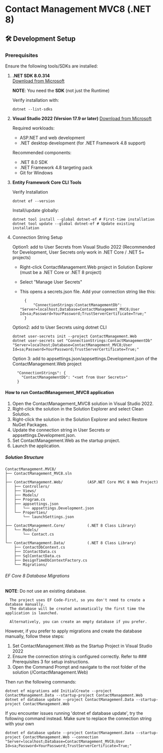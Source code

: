 ﻿# Contact Management MVC8 (.NET 8)

## 🛠 Development Setup

### Prerequisites

Ensure the following tools/SDKs are installed:

1.  **.NET SDK 8.0.314**  
    [Download from Microsoft](https://dotnet.microsoft.com/download/dotnet/8.0)

    **NOTE**: You need the **SDK** (not just the Runtime)
    
    Verify installation with:    
        dotnet --list-sdks

2.  **Visual Studio 2022 (Version 17.9 or later)**
    [Download from Microsoft](https://visualstudio.microsoft.com/downloads/)

    Required workloads:

      - ASP.NET and web development
      - .NET desktop development (for .NET Framework 4.8 support)
    
    Recommended components:
    
      - .NET 8.0 SDK
      - .NET Framework 4.8 targeting pack
      - Git for Windows

3.  **Entity Framework Core CLI Tools**

    Verify Installation
              dotnet ef --version

    Install/update globally:

        dotnet tool install --global dotnet-ef # First-time installation
        dotnet tool update --global dotnet-ef # Update existing installation

4.  Connection String Setup

    Option1: add to User Secrets from Visual Studio 2022 (Recommended for Development, User Secrets only work in .NET Core / .NET 5+ projects)

    - Right-click ContactManagement.Web project in Solution Explorer (must be a .NET Core or .NET 8 project)
    - Select "Manage User Secrets"
    - This opens a secrets.json file. Add your connection string like this:

            {
                "ConnectionStrings:ContactManagementDb": "Server=localhost;Database=ContactManagement_MVC8;User Id=sa;Password=YourPassword;TrustServerCertificate=True;"
            }

    Option2: add to User Secrets using dotnet CLI

        dotnet user-secrets init --project ContactManagement.Web
        dotnet user-secrets set "ConnectionStrings:ContactManagementDb" "Server=localhost;Database=ContactManagement_MVC8;User Id=sa;Password=YourPassword;TrustServerCertificate=True;"

    Option 3: add to appsettings.json/appsettings.Development.json of the ContactManagement.Web project

          "ConnectionStrings": {
        	"ContactManagementDb": "<set from User Secrets>"
          }

#### How to run ContactManagement_MVC8 application

  1. Open the ContactManagement_MVC8 solution in Visual Studio 2022.
  2. Right-click the solution in the Solution Explorer and select Clean Solution.
  3. Right-click the solution in the Solution Explorer and select Restore NuGet Packages.
  4. Update the connection string in User Secrets or appsettings.Development.json.
  5. Set ContactManagement.Web as the startup project.
  6. Launch the application.

##### Solution Structure

```
ContactManagement.MVC8/
├── ContactManagement_MVC8.sln
│
├── ContactManagement.Web/           (ASP.NET Core MVC 8 Web Project)
│   ├── Controllers/
│   ├── Views/
│   ├── Models/
│   ├── Program.cs
│   ├── appsettings.json
│   │   └── appsettings.Development.json
│   └── Properties/
│       └── launchSettings.json
│
├── ContactManagement.Core/          (.NET 8 Class Library)
│   └── Models/
│       └── Contact.cs
│
└── ContactManagement.Data/          (.NET 8 Class Library)
    ├── ContactDbContext.cs
    ├── IContactData.cs
    ├── SqlContactData.cs
    ├── DesignTimeDbContextFactory.cs
    └── Migrations/
```

###### EF Core 8 Database Migrations

**NOTE**: Do not use an existing database.

      The project uses EF Code-First, so you don't need to create a database manually.
      The database will be created automatically the first time the application is launched.

      Alternatively, you can create an empty database if you prefer.

However, if you prefer to apply migrations and create the database manually, follow these steps:

  1. Set ContactManagement.Web as the Startup Project in Visual Studio 2022
  2. Ensure the connection string is configured correctly. Refer to ### Prerequisites 3 for setup instructions.
  3. Open the Command Prompt and navigate to the root folder of the solution (/ContactManagement.Web)

Then run the following commands:

    dotnet ef migrations add InitialCreate --project ContactManagement.Data --startup-project ContactManagement.Web
    dotnet ef database update --project ContactManagement.Data --startup-project ContactManagement.Web

If you encounter issues running 'dotnet ef database update', try the following command instead. Make sure to replace the connection string with your own

    dotnet ef database update --project ContactManagement.Data --startup-project ContactManagement.Web --connection "Server=localhost;Database=ContactManagement_MVC8;User Id=sa;Password=YourPassword;TrustServerCertificate=True;"

